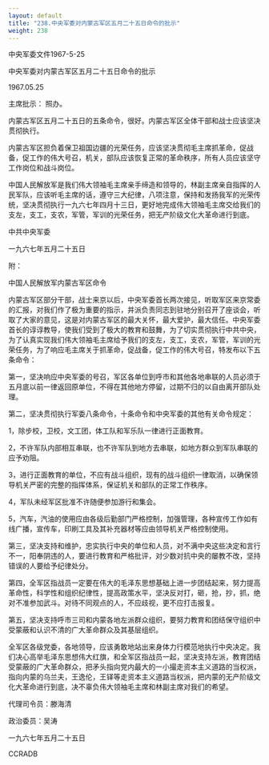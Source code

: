 ```yaml
---
layout: default
title: "238.中央军委对内蒙古军区五月二十五日命令的批示"
weight: 238
---
```


中央军委文件1967-5-25

中央军委对内蒙古军区五月二十五日命令的批示

1967.05.25

主席批示：  照办。

内蒙古军区五月二十五日的五条命令，很好。内蒙古军区全体干部和战士应该坚决贯彻执行。

内蒙古军区担负着保卫祖国边疆的光荣任务，应该坚决贯彻毛主席抓革命，促战备，促工作的伟大号召，机关，部队应该恢复正常的革命秩序，所有人员应该坚守工作岗位和战斗岗位。

中国人民解放军是我们伟大领袖毛主席亲手缔造和领导的，林副主席亲自指挥的人民军队，应该听毛主席的话，遵守三大纪律，八项注意，保持和发扬我军的光荣传统，坚决贯彻执行一九六七年四月十三日，更好地完成伟大领袖毛主席交给我们的支左，支工，支农，军管，军训的光荣任务，把无产阶级文化大革命进行到底。

中共中央军委

一九六七年五月二十五日

附：

中国人民解放军内蒙古军区命令

内蒙古军区部分干部，战士来京以后，中央军委首长两次接见，听取军区来京常委的汇报，对我们作了极为重要的指示，并派负责同志到驻地分别召开了座谈会，听取了大家的意见，这是对内蒙古军区的最大关怀，最大爱护，最大信任。中央军委首长的谆谆教导，使我们受到了极大的教育和鼓舞，为了切实贯彻执行中共中央，为了认真实现我们伟大领袖毛主席给予我们的支左，支工，支农，军管，军训的光荣任务，为了响应毛主席关于抓革命，促战备，促工作的伟大号召，特发布以下五条命令：

第一，坚决响应中央军委的号召，军区各单位到呼市和其他各地串联的人员必须于五月底以前一律返回原单位，不得在其他地方停留，过期不归的以自由离开部队处理。

第二，坚决贯彻执行军委八条命令，十条命令和中央军委的其他有关命令规定：

1，除步校，卫校，文工团，体工队和军乐队一律进行正面教育。

2，不许军队内部相互串联，也不许军队到地方去串联，如地方群众到军队串联的应予劝阻。

3，进行正面教育的单位，不应有战斗组织，现有的战斗组织一律取消，以确保领导机关严密的完整的指挥体系，保证机关和部队的正常工作秩序。

4，军队未经军区批准不许随便参加游行和集会。

5，汽车，汽油的使用应由各级后勤部门严格控制，加强管理，各种宣传工作如有线广播，宣传车，印刷工具及其补充器材等应由领导机关严格控制使用。

第三，坚决支持和维护，忠实执行中央的单位和人员，对不满中央这些决定和言行不一，阳奉阴违的人，要进行教育和严格批评，对少数对抗中央的屡教不改，坚持错误的人要给予纪律处分。

第四，全军区指战员一定要在伟大的毛泽东思想基础上进一步团结起来，努力提高革命性，科学性和组织纪律性，提高政策水平，坚决反对打，砸，抢，抄，抓，绝对不准参加武斗。对待不同观点的人，不应歧视，更不应打击报复。

第五，坚决支持呼市三司和内蒙各地左派群众组织，要努力教育和团结保守组织中受蒙蔽和认识不清的广大革命群众及其基层组织。

全军区各级党委，各地领导，应该勇敢地站出来身体力行模范地执行中央决定。我们决心高举毛泽东思想伟大红旗，和全军区指战员一起，坚决支持左派，教育团结受蒙蔽的广大革命群众，把矛头指向党内最大的一小撮走资本主义道路的当权派，指向内蒙的乌兰夫，王逸伦，王铎等走资本主义道路当权派，把内蒙的无产阶级文化大革命进行到底，决不辜负伟大领袖毛主席和林副主席对我们的希望。

代理司令员：滕海清

政治委员：吴涛

一九六七年五月二十五日

CCRADB

